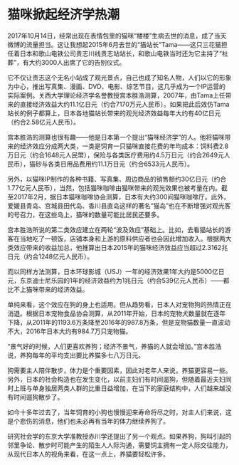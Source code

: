 # 猫咪掀起经济学热潮

2017年10月14日，经常出现在表情包里的猫咪“楼楼”生病去世的消息，成了当天微博的流量担当。这让我想起2015年6月去世的“猫站长”Tama——这只三花猫担任着日本和歌山电铁公司贵志川线贵志站站长，和歌山电铁当时还为它主持了“社葬”，有大约3000人出席了它的告别仪式。 

它不仅让贵志这个无名小站成了观光景点，自己也成了知名人物，人们以它的形象为中心，推出写真集、漫画、DVD、电影、综艺节目，这几乎成为一个IP运营的实际案例。关西大学理论经济学名誉教授宫本胜浩测算，2007年，由Tama上任带来的直接经济效益大约11.1亿日元（约合7170万元人民币）。如果把此后效仿Tama站长的例子都算上，日本各地猫站长带来的观光经济效益每年大约有40亿日元（约合2.58亿元人民币）。 

宫本胜浩的测算也很有趣——他是日本第一个提出“猫咪经济学”的人。他将猫咪带来的经济效应分成两大类，一类是饲育一只猫咪直接花费的年均成本：饲料费2.8万日元（约合1648元人民幣），保险与各类医疗费用约4.5万日元（约合2649元人民币），猫砂与各类日用品费用约11.1万日元（约合6533元人民币）。 

另外，以猫咪IP制作的各种书籍、写真集、周边商品的销售额约30亿日元（约合1.77亿元人民币），当然，包括猫咪咖啡由猫咪带来的观光效果也被考量在内。截至2017年2月，据日本猫咪咖啡协会测算，日本有大约300间猫咪咖啡厅。此外，爱媛县青岛、宫城县田代岛、香川县直岛这样的著名“猫岛”也在不断增强对观光客的号召力，在这些岛上，猫咪的数量可能比居民还要多。 

宫本胜浩所说的第二类效应建立在两轮“波及效应”基础上。比如，去看猫站长的游客在当地吃了一顿饭，店铺本身和上游的原料供应者也会因此增加收入。根据两大类效应带来的收益加总，他推算出日本2015年的猫咪经济效益应当超过2.3162兆日元（约合1248亿元人民币）。 

而以同样方法测算，日本环球影城（USJ）一年的经济效果1年大约是5000亿日元，东京迪士尼乐园的1年的经济效益约为1兆日元（约合539亿元人民币）——都比不上猫咪带来的经济效益。 

单纯来看，这个效应在狗的身上也适用。但从趋势看，日本人对宠物狗的热情正在消退。根据日本宠物食品协会测算，从2011年开始，日本的宠物犬数量就在逐年下降，从2011年的1193.6万条降至2016年的987.8万条，但是宠物猫数量一直波动不大，2016年日本大约有984.7万只宠物猫。 

“景气好的时候，人们更喜欢养狗；经济不景气，养猫的人就会增加。”宫本胜浩说，养狗每年的平均支出要比养猫多七八万日元。 

狗需要主人陪伴散步，体力是个重要因素，因此对老年人来说，养猫更容易一些。另外，日本的社会构造也在发生变化，以前主妇们有时间遛狗，但随着最近夫妇同时上班与单身独居两类人群的比重日益增加，在当下的家庭结构中，人们越来越没有时间遛狗散步了。 

如今十多年过去了，当年饲育的小狗也慢慢迎来寿命将尽之时，对主人们来说，这是个悲伤的消息，他们也未必再有当年的体力继续养狗了。 

研究社会学的东京大学准教授赤川学还提出了另一个观点。如果养狗，狗叫引起的邻里争论、散步时可能产生的陌生人人际沟通，需要饲主拥有一定人际交往能力，从现代日本人的视角来看，在这一点上，养猫要轻松许多。